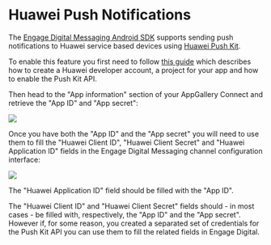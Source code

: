 # Huawei Push Notifications

The [Engage Digital Messaging Android SDK](https://github.com/ringcentral/engage-digital-messaging-android) supports sending push notifications to Huawei service based devices using [Huawei Push Kit](https://developer.huawei.com/consumer/en/hms/huawei-pushkit).

To enable this feature you first need to follow [this guide](https://developer.huawei.com/consumer/en/doc/development/HMSCore-Guides/android-config-agc-0000001050170137) which describes how to create a Huawei developer account, a project for your app and how to enable the Push Kit API.

Then head to the "App information" section of your AppGallery Connect and retrieve the "App ID" and "App secret":

<img class="img-fluid" src="../../../img/mobile-messaging-huawei-push-notifications-app-galleryconnect-config.png">

Once you have both the "App ID" and the "App secret" you will need to use them to fill the "Huawei Client ID", "Huawei Client Secret" and "Huawei Application ID" fields in the Engage Digital Messaging channel configuration interface:

<img class="img-fluid" src="../../../img/mobile-messaging-huawei-push-notifications-ed-channel-config.png">

The "Huawei Application ID" field should be filled with the "App ID".

The "Huawei Client ID" and "Huawei Client Secret" fields should - in most cases - be filled with, respectively, the "App ID" and the "App secret". However if, for some reason, you created a separated set of credentials for the Push Kit API you can use them to fill the related fields in Engage Digital.
